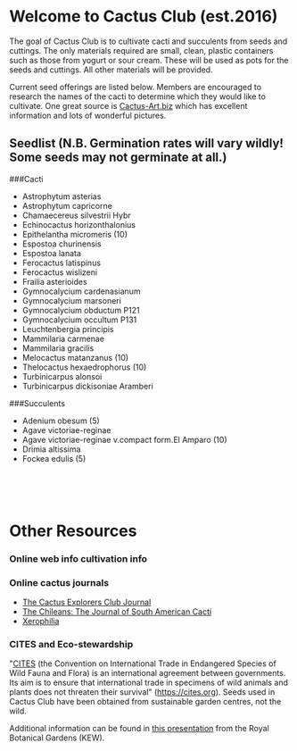 # Welcome to Cactus Club (est.2016)

The goal of Cactus Club is to cultivate cacti and succulents from seeds and cuttings. The only materials required are small, clean, plastic containers such as those from yogurt or sour cream. These will be used as pots for the seeds and cuttings. All other materials will be provided.

Current seed offerings are listed below. Members are encouraged to research the names of the cacti to determine which they would like to cultivate. One great source is [Cactus-Art.biz](http://www.cactus-art.biz/gallery/Photo_gallery_abc_cactus.htm) which has excellent information and lots of wonderful pictures.

## Seedlist (N.B. Germination rates will vary wildly! Some seeds may not germinate at all.)

###Cacti
- Astrophytum asterias
- Astrophytum capricorne
- Chamaecereus silvestrii Hybr
- Echinocactus horizonthalonius
- Epithelantha micromeris (10)
- Espostoa churinensis
- Espostoa lanata
- Ferocactus latispinus
- Ferocactus wislizeni
- Frailia asterioides
- Gymnocalycium cardenasianum
- Gymnocalycium marsoneri
- Gymnocalycium obductum P121
- Gymnocalycium occultum P131
- Leuchtenbergia principis
- Mammilaria carmenae
- Mammilaria gracilis
- Melocactus matanzanus (10)
- Thelocactus hexaedrophorus (10)
- Turbinicarpus alonsoi
- Turbinicarpus dickisoniae Aramberi

###Succulents
- Adenium obesum (5)
- Agave victoriae-reginae
- Agave victoriae-reginae v.compact form.El Amparo (10)
- Drimia altissima
- Fockea edulis (5)


<BR>
<BR>
<BR>


# Other Resources

### Online web info cultivation info

### Online cactus journals

- [The Cactus Explorers Club Journal](http://www.cactusexplorers.org.uk/journal1.htm)
- [ The Chileans: The Journal of South American Cacti](http://www.cactusexplorers.org.uk/Chileans_home.htm)
- [Xerophilia](http://xerophilia.ro/)

### CITES and Eco-stewardship

"[CITES](https://cites.org) (the Convention on International Trade in Endangered Species of Wild Fauna and Flora) is an international agreement between governments. Its aim is to ensure that international trade in specimens of wild animals and plants does not threaten their survival" (https://cites.org). Seeds used in Cactus Club have been obtained from sustainable garden centres, not the wild.

Additional information can be found in [this presentation](http://assets.kew.org/files/CITES%20%26%20Cacti%202012.pdf) from the Royal Botanical Gardens (KEW).

